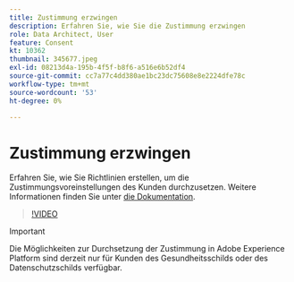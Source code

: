 ```yaml
---
title: Zustimmung erzwingen
description: Erfahren Sie, wie Sie die Zustimmung erzwingen
role: Data Architect, User
feature: Consent
kt: 10362
thumbnail: 345677.jpeg
exl-id: 08213d4a-195b-4f5f-b8f6-a516e6b52df4
source-git-commit: cc7a77c4dd380ae1bc23dc75608e8e2224dfe78c
workflow-type: tm+mt
source-wordcount: '53'
ht-degree: 0%

---
```


# Zustimmung erzwingen

Erfahren Sie, wie Sie Richtlinien erstellen, um die Zustimmungsvoreinstellungen des Kunden durchzusetzen. Weitere Informationen finden Sie unter [die Dokumentation](https://experienceleague.adobe.com/docs/experience-platform/data-governance/enforcement/auto-enforcement.html).

>[!VIDEO](https://video.tv.adobe.com/v/345677?quality=12&learn=on)

>[!IMPORTANT]
>
> Die Möglichkeiten zur Durchsetzung der Zustimmung in Adobe Experience Platform sind derzeit nur für Kunden des Gesundheitsschilds oder des Datenschutzschilds verfügbar.
